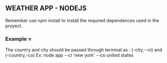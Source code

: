 ## WEATHER APP - NODEJS ##

Remember use npm install to install the required dependences used in the proyect.


### Example =

The country and city should be passed through terminal as : (-city,--ci) and (-country,-co)
Ex: node app --ci 'new york' --co united states
